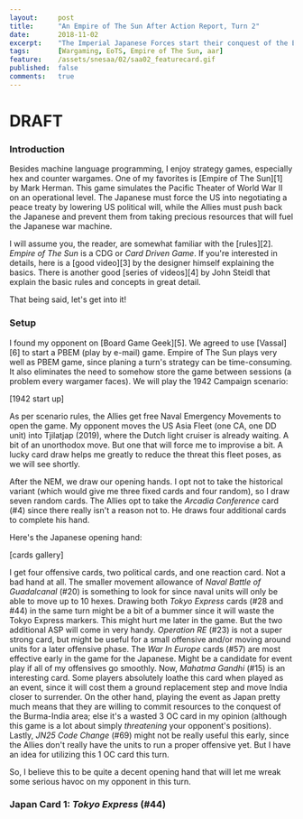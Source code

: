 ```yaml
---
layout:     post
title:      "An Empire of The Sun After Action Report, Turn 2"
date:       2018-11-02
excerpt:    "The Imperial Japanese Forces start their conquest of the East and South Pacific"
tags:       [Wargaming, EoTS, Empire of The Sun, aar]
feature:    /assets/snesaa/02/saa02_featurecard.gif
published:  false
comments:   true
---
```

# DRAFT

### Introduction
Besides machine language programming, I enjoy strategy games, especially hex and counter wargames. One of my favorites is [Empire of The Sun][1] by Mark Herman. This game simulates the Pacific Theater of World War II on an operational level. The Japanese must force the US into negotiating a peace treaty by lowering US political will, while the Allies must push back the Japanese and prevent them from taking precious resources that will fuel the Japanese war machine.

I will assume you, the reader, are somewhat familiar with the [rules][2]. *Empire of The Sun* is a CDG or *Card Driven Game*. If you're interested in details, here is a [good video][3] by the designer himself explaining the basics. There is another good [series of videos][4] by John Steidl that explain the basic rules and concepts in great detail.

That being said, let's get into it!

### Setup
I found my opponent on [Board Game Geek][5]. We agreed to use [Vassal][6] to start a PBEM (play by e-mail) game. Empire of The Sun plays very well as PBEM game, since planing a turn's strategy can be time-consuming. It also eliminates the need to somehow store the game between sessions (a problem every wargamer faces). We will play the 1942 Campaign scenario:

[1942 start up]

As per scenario rules, the Allies get free Naval Emergency Movements to open the game. My opponent moves the US Asia Fleet (one CA, one DD unit) into Tjilatjap (2019), where the Dutch light cruiser is already waiting. A bit of an unorthodox move. But one that will force me to improvise a bit. A lucky card draw helps me greatly to reduce the threat this fleet poses, as we will see shortly.

After the NEM, we draw our opening hands. I opt not to take the historical variant (which would give me three fixed cards and four random), so I draw seven random cards. The Allies opt to take the *Arcadia Conference* card (\#4) since there really isn't a reason not to. He draws four additional cards to complete his hand.

Here's the Japanese opening hand:

[cards gallery]

I get four offensive cards, two political cards, and one reaction card. Not a bad hand at all. The smaller movement allowance of *Naval Battle of Guadalcanal* (\#20) is something to look for since naval units will only be able to move up to 10 hexes. Drawing both *Tokyo Express* cards (\#28 and \#44) in the same turn might be a bit of a bummer since it will waste the Tokyo Express markers. This might hurt me later in the game. But the two additional ASP will come in very handy. *Operation RE* (\#23) is not a super strong card, but might be useful for a small offensive and/or moving around units for a later offensive phase. The *War In Europe* cards (\#57) are most effective early in the game for the Japanese. Might be a candidate for event play if all of my offensives go smoothly. Now, *Mahatma Gandhi* (\#15) is an interesting card. Some players absolutely loathe this card when played as an event, since it will cost them a ground replacement step and move India closer to surrender. On the other hand, playing the event as Japan pretty much means that they are willing to commit resources to the conquest of the Burma-India area; else it's a wasted 3 OC card in my opinion (although this game is a lot about simply *threatening* your opponent's positions). Lastly, *JN25 Code Change* (\#69) might not be really useful this early, since the Allies don't really have the units to run a proper offensive yet. But I have an idea for utilizing this 1 OC card this turn.

So, I believe this to be quite a decent opening hand that will let me wreak some serious havoc on my opponent in this turn.

### Japan Card 1: *Tokyo Express* (\#44)
